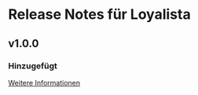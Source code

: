 # Release Notes für Loyalista

## v1.0.0

### Hinzugefügt
[Weitere Informationen](https://developers.plentymarkets.com/marketplace/plugin-requirements#marketplace-changelog)